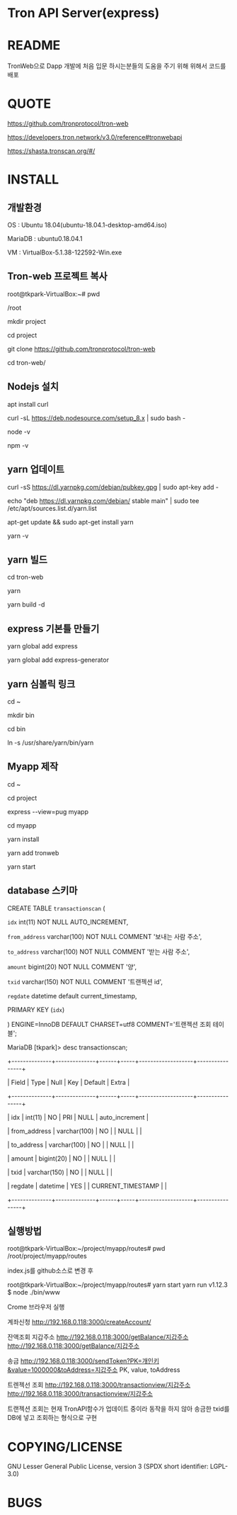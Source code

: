 # Tron API Server(express)



README
========
TronWeb으로 Dapp 개발에 처음 입문 하시는분들의 도움을 주기 위해 위해서 코드를 배포




QUOTE	
========
https://github.com/tronprotocol/tron-web 

https://developers.tron.network/v3.0/reference#tronwebapi

https://shasta.tronscan.org/#/






INSTALL
========
개발환경 
---------------------

OS : Ubuntu 18.04(ubuntu-18.04.1-desktop-amd64.iso)

MariaDB : ubuntu0.18.04.1 

VM : VirtualBox-5.1.38-122592-Win.exe




Tron-web 프로젝트 복사
---------------------
root@tkpark-VirtualBox:~# pwd

/root

mkdir project

cd project

git clone https://github.com/tronprotocol/tron-web

cd tron-web/

  
Nodejs 설치
-----------
apt install curl

curl -sL https://deb.nodesource.com/setup_8.x | sudo bash -

node -v

npm -v
 
yarn 업데이트
------------
curl -sS https://dl.yarnpkg.com/debian/pubkey.gpg | sudo apt-key add -

echo "deb https://dl.yarnpkg.com/debian/ stable main" | sudo tee /etc/apt/sources.list.d/yarn.list

apt-get update && sudo apt-get install yarn

yarn -v
 
yarn 빌드
------------
cd tron-web

yarn

yarn build -d

 
express 기본틀 만들기
--------------------------
yarn global add express 

yarn global add express-generator

 
yarn 심볼릭 링크
--------------------------
cd ~

mkdir bin

cd bin

ln -s /usr/share/yarn/bin/yarn
 
Myapp 제작
--------------------------
cd ~

cd project

express --view=pug myapp

cd myapp

yarn install

yarn add tronweb

yarn start



database 스키마
--------------------------

CREATE TABLE `transactionscan` (

  `idx` int(11) NOT NULL AUTO_INCREMENT,
  
  `from_address` varchar(100) NOT NULL COMMENT '보내는 사람 주소',
  
  `to_address` varchar(100) NOT NULL COMMENT '받는 사람  주소',
  
  `amount` bigint(20) NOT NULL COMMENT '양',
  
  `txid` varchar(150) NOT NULL COMMENT '트랜젝션 id',
  
  `regdate` datetime default current_timestamp,
  
  PRIMARY KEY (`idx`)
  
) ENGINE=InnoDB DEFAULT CHARSET=utf8 COMMENT='트랜젝션 조회 테이블';




MariaDB [tkpark]> desc transactionscan;

+--------------+--------------+------+-----+-------------------+----------------+

| Field        | Type         | Null | Key | Default           | Extra          |

+--------------+--------------+------+-----+-------------------+----------------+

| idx          | int(11)      | NO   | PRI | NULL              | auto_increment |

| from_address | varchar(100) | NO   |     | NULL              |                |

| to_address   | varchar(100) | NO   |     | NULL              |                |

| amount       | bigint(20)   | NO   |     | NULL              |                |

| txid         | varchar(150) | NO   |     | NULL              |                |

| regdate      | datetime     | YES  |     | CURRENT_TIMESTAMP |                |

+--------------+--------------+------+-----+-------------------+----------------+

실행방법
--------------------------
root@tkpark-VirtualBox:~/project/myapp/routes# pwd
/root/project/myapp/routes

index.js를 github소스로 변경 후 

root@tkpark-VirtualBox:~/project/myapp/routes# yarn start
yarn run v1.12.3
$ node ./bin/www

Crome 브라우저 실행

계좌신청 
http://192.168.0.118:3000/createAccount/

잔액조회 지갑주소 
http://192.168.0.118:3000/getBalance/지갑주소
http://192.168.0.118:3000/getBalance/지갑주소


송금
http://192.168.0.118:3000/sendToken?PK=개인키&value=1000000&toAddress=지갑주소
PK, value, toAddress


트렌젝선 조회
http://192.168.0.118:3000/transactionview/지갑주소
http://192.168.0.118:3000/transactionview/지갑주소

트랜젝션 조회는 현재 TronAPI함수가 업데이트 중이라 동작을 하지 않아
송금한 txid를 DB에 넣고 조회하는 형식으로 구현




COPYING/LICENSE
========
GNU Lesser General Public License, version 3 (SPDX short identifier: LGPL-3.0)




BUGS
========



